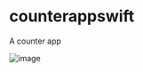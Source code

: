 # counterappswift
 A counter app

![image](https://github.com/user-attachments/assets/f993cfd8-670c-4828-ac03-43fd1fe3efa3)
